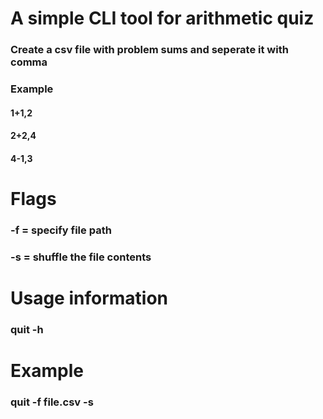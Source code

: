 # A simple CLI tool for arithmetic quiz
### Create a csv file with problem sums and seperate it with comma

### Example
#### 1+1,2
#### 2+2,4
#### 4-1,3

# Flags
### -f = specify file path
### -s = shuffle the file contents

# Usage information 

### quit -h

# Example
### quit -f file.csv -s

